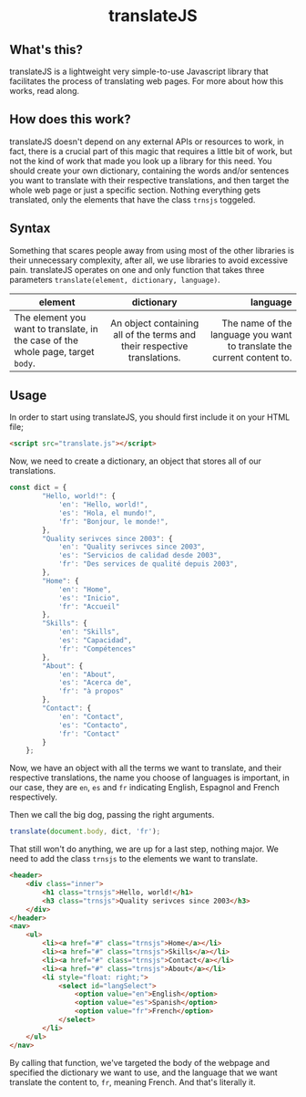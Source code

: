 <h1 align="center">translateJS</h1>

## What's this?
translateJS is a lightweight very simple-to-use Javascript library that facilitates the process of translating web pages. For more about how this works, read along.

## How does this work?
translateJS doesn't depend on any external APIs or resources to work, in fact, there is a crucial part of this magic that requires a little bit of work, but not the kind of work that made you look up a library for this need.
You should create your own dictionary, containing the words and/or sentences you want to translate with their respective translations, and then target the whole web page or just a specific section.
Nothing everything gets translated, only the elements that have the class  `trnsjs` toggeled.

## Syntax
Something that scares people away from using most of the other libraries is their unnecessary complexity, after all, we use libraries to avoid excessive pain. translateJS operates on one and only function that takes three parameters `translate(element, dictionary, language)`.

| element   |      dictionary      |  language |
|----------|:-------------:|------:|
| The element you want to translate, in the case of the whole page, target `body`. |  An object containing all of the terms and their respective translations. | The name of the language you want to translate the current content to. |
    
## Usage
In order to start using translateJS, you should first include it on your HTML file;
```html
<script src="translate.js"></script>
```
Now, we need to create a dictionary, an object that stores all of our translations.
```javascript
const dict = {
        "Hello, world!": {
            'en': "Hello, world!",
            'es': "Hola, el mundo!",
            'fr': "Bonjour, le monde!",
        },
        "Quality serivces since 2003": {
            'en': "Quality serivces since 2003",
            'es': "Servicios de calidad desde 2003",
            'fr': "Des services de qualité depuis 2003",
        },
        "Home": {
            'en': "Home",
            'es': "Inicio",
            'fr': "Accueil"
        },
        "Skills": {
            'en': "Skills",
            'es': "Capacidad",
            'fr': "Compétences"
        },
        "About": {
            'en': "About",
            'es': "Acerca de",
            'fr': "à propos"
        },
        "Contact": {
            'en': "Contact",
            'es': "Contacto",
            'fr': "Contact"
        }
    };
```
Now, we have an object with all the terms we want to translate, and their respective translations, the name you choose of languages is important, in our case, they are `en`, `es` and `fr` indicating English, Espagnol and French respectively.

Then we call the big dog, passing the right arguments.
```javascript
translate(document.body, dict, 'fr');
```

That still won't do anything, we are up for a last step, nothing major. We need to add the class `trnsjs` to the elements we want to translate.

```html
<header>
    <div class="inner">
        <h1 class="trnsjs">Hello, world!</h1>
        <h3 class="trnsjs">Quality serivces since 2003</h3>
    </div>
</header>
<nav>
    <ul>
        <li><a href="#" class="trnsjs">Home</a></li>
        <li><a href="#" class="trnsjs">Skills</a></li>
        <li><a href="#" class="trnsjs">Contact</a></li>
        <li><a href="#" class="trnsjs">About</a></li>
        <li style="float: right;">
            <select id="langSelect">
                <option value="en">English</option>
                <option value="es">Spanish</option>
                <option value="fr">French</option>
            </select>
        </li>
    </ul>
</nav>
```

By calling that function, we've targeted the body of the webpage and specified the dictionary we want to use, and the language that we want translate the content to, `fr`, meaning French.
And that's literally it.